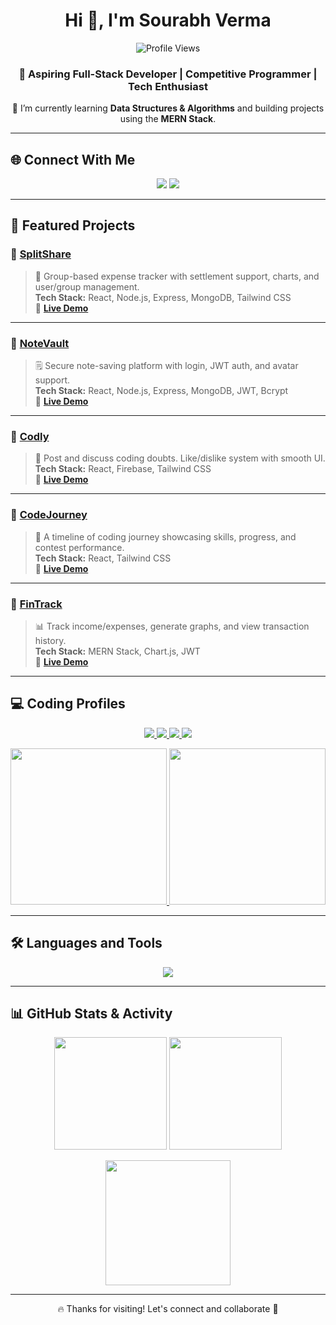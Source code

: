 <h1 align="center">Hi 👋, I'm Sourabh Verma</h1>

<p align="center">
  <img src="https://komarev.com/ghpvc/?username=sourabh1211&label=Profile%20views&color=0e75b6&style=flat" alt="Profile Views" />
</p>

<h3 align="center">🚀 Aspiring Full-Stack Developer | Competitive Programmer | Tech Enthusiast</h3>

<p align="center">🌱 I’m currently learning <strong>Data Structures & Algorithms</strong> and building projects using the <strong>MERN Stack</strong>.</p>

---

## 🌐 Connect With Me

<p align="center">
  <a href="https://linkedin.com/in/sourabh1112" target="_blank"><img src="https://img.shields.io/badge/-LinkedIn-0A66C2?style=for-the-badge&logo=linkedin&logoColor=white"/></a>
  <a href="https://instagram.com/sourabh_._verma" target="_blank"><img src="https://img.shields.io/badge/-Instagram-E4405F?style=for-the-badge&logo=instagram&logoColor=white"/></a>
</p>

---

## 🚧 Featured Projects

### 🔹 [SplitShare](https://sourabhsplitshare.vercel.app/)
> 💸 Group-based expense tracker with settlement support, charts, and user/group management.  
> **Tech Stack:** React, Node.js, Express, MongoDB, Tailwind CSS  
> 🔗 **[Live Demo](https://sourabhsplitshare.vercel.app/)**

---

### 🔹 [NoteVault](https://sourabhnotevault.vercel.app/)
> 🗒️ Secure note-saving platform with login, JWT auth, and avatar support.  
> **Tech Stack:** React, Node.js, Express, MongoDB, JWT, Bcrypt  
> 🔗 **[Live Demo](https://sourabhnotevault.vercel.app/)**

---

### 🔹 [Codly](https://sourabhcodly.vercel.app/)
> 💬 Post and discuss coding doubts. Like/dislike system with smooth UI.  
> **Tech Stack:** React, Firebase, Tailwind CSS  
> 🔗 **[Live Demo](https://sourabhcodly.vercel.app/)**

---

### 🔹 [CodeJourney](https://sourabhcodejourney.vercel.app/)
> 📘 A timeline of coding journey showcasing skills, progress, and contest performance.  
> **Tech Stack:** React, Tailwind CSS  
> 🔗 **[Live Demo](https://sourabhcodejourney.vercel.app/)**

---

### 🔹 [FinTrack](https://sourabhfintrack.vercel.app/)
> 📊 Track income/expenses, generate graphs, and view transaction history.  
> **Tech Stack:** MERN Stack, Chart.js, JWT  
> 🔗 **[Live Demo](https://sourabhfintrack.vercel.app/)**

---

## 💻 Coding Profiles

<p align="center">
  <a href="https://leetcode.com/sourabh_1112/">
    <img src="https://img.shields.io/badge/LeetCode-FFA116?style=for-the-badge&logo=leetcode&logoColor=black"/>
  </a>
  <a href="https://codeforces.com/profile/sourabh1112">
    <img src="https://img.shields.io/badge/Codeforces-1F8ACB?style=for-the-badge&logo=codeforces&logoColor=white"/>
  </a>
  <a href="https://www.codechef.com/users/sourabh_1112">
    <img src="https://img.shields.io/badge/CodeChef-5B4638?style=for-the-badge&logo=codechef&logoColor=white"/>
  </a>
  <a href="https://atcoder.jp/users/sourabh1112">
    <img src="https://img.shields.io/badge/AtCoder-1D3557?style=for-the-badge&logo=atcoder&logoColor=white"/>
  </a>
</p>

<p align="center">
  <a href="https://codeforces.com/profile/sourabh1112">
    <img height="250" src="https://codeforces-readme-stats.vercel.app/api/card?username=sourabh1112&theme=github_dark&force_username=true&border_color=404040" />
  </a>
  <a href="https://leetcode.com/sourabh_1112/">
    <img height="250" src="https://leetcard.jacoblin.cool/sourabh_1112?theme=dark&font=Ubuntu" />
  </a>
</p>

---

## 🛠️ Languages and Tools

<p align="center">
  <img src="https://skillicons.dev/icons?i=cpp,html,css,js,react,nodejs,express,mongodb,firebase,tailwind,git" />
</p>

---

## 📊 GitHub Stats & Activity

<p align="center">
  <img src="https://github-readme-stats.vercel.app/api?username=sourabh1211&show_icons=true&theme=radical" height="180px"/>
  <img src="https://github-readme-stats.vercel.app/api/top-langs?username=sourabh1211&layout=compact&theme=radical" height="180px"/>
</p>

<p align="center">
  <img src="https://github-readme-streak-stats.herokuapp.com/?user=sourabh1211&theme=radical" height="200px"/>
</p>

---

<p align="center">🔥 Thanks for visiting! Let's connect and collaborate 🚀</p>
